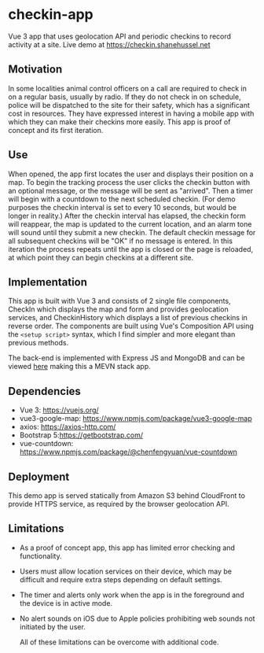 # checkin-app
Vue 3 app that uses geolocation API and periodic checkins to record activity at a site. Live demo at https://checkin.shanehussel.net

## Motivation
In some localities animal control officers on a call are required to check in on a regular basis, usually by radio. If they do not check in on schedule, police will be dispatched to the site for their safety, which has a significant cost in resources. They have expressed interest in having a mobile app with which they can make their checkins more easily. This app is proof of concept and its first iteration.

## Use
When opened, the app first locates the user and displays their position on a map. To begin the tracking process the user clicks the checkin button with an optional message, or the message will be sent as "arrived". Then a timer will begin with a countdown to the next scheduled checkin. (For demo purposes the checkin interval is set to every 10 seconds, but would be longer in reality.) After the checkin interval has elapsed, the checkin form will reappear, the map is updated to the current location, and an alarm tone will sound until they submit a new checkin. The default checkin message for all subsequent checkins will be "OK" if no message is entered. In this iteration the process repeats until the app is closed or the page is reloaded, at which point they can begin checkins at a different site.

## Implementation
This app is built with Vue 3 and consists of 2 single file components, CheckIn which displays the map and form and provides geolocation services, and CheckinHistory which displays a list of previous checkins in reverse order. The components are built using Vue's Composition API using the `<setup script>` syntax, which I find simpler and more elegant than previous methods.

The back-end is implemented with Express JS and MongoDB and can be viewed [here](https://github.com/shussel/checkin-api) making this a MEVN stack app.

## Dependencies
- Vue 3: https://vuejs.org/
- vue3-google-map: https://www.npmjs.com/package/vue3-google-map
- axios: https://axios-http.com/
- Bootstrap 5:https://getbootstrap.com/
- vue-countdown: https://www.npmjs.com/package/@chenfengyuan/vue-countdown

## Deployment
This demo app is served statically from Amazon S3 behind CloudFront to provide HTTPS service, as required by the browser geolocation API.

## Limitations
- As a proof of concept app, this app has limited error checking and functionality.
- Users must allow location services on their device, which may be difficult and require extra steps depending on default settings.
- The timer and alerts only work when the app is in the foreground and the device is in active mode.
- No alert sounds on iOS due to Apple policies prohibiting web sounds not initiated by the user.

  All of these limitations can be overcome with additional code.
